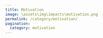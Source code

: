 ```yaml
---
title: Motivation
image: \assets\img\impacts\motivation.png
permalink: /category/motivation/
pagination: 
  category: motivation
---
```


